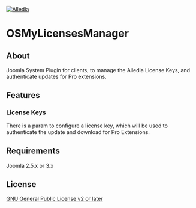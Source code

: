 [![Alledia](https://www.alledia.com/images/logo_circle_small.png)](https://www.alledia.com)

OSMyLicensesManager
===================

## About

Joomla System Plugin for clients, to manage the Alledia License Keys, and authenticate updates for Pro extensions.

## Features

### License Keys

There is a param to configure a license key, which will be used to authenticate the update and download
for Pro Extensions.

## Requirements

Joomla 2.5.x or 3.x

## License

[GNU General Public License v2 or later](http://www.gnu.org/copyleft/gpl.html)
